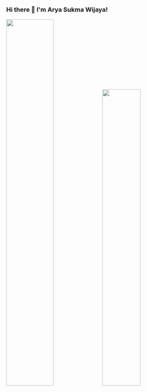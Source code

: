 ### Hi there 👋 I'm Arya Sukma Wijaya!

<p float="left">
  <img src="https://github-readme-stats.vercel.app/api?username=aryasukmawijaya&show_icons=true" width="50%">
  <img src="https://github-readme-stats.vercel.app/api/top-langs/?username=aryasukmawijaya&layout=compact&hide=html,css" width="45%">
</op>

<!--
**aryasukmawijaya/aryasukmawijaya** is a ✨ _special_ ✨ repository because its `README.md` (this file) appears on your GitHub profile.

Here are some ideas to get you started:

- 🔭 I’m currently working on ...
- 🌱 I’m currently learning ...
- 👯 I’m looking to collaborate on ...
- 🤔 I’m looking for help with ...
- 💬 Ask me about ...
- 📫 How to reach me: ...
- 😄 Pronouns: ...
- ⚡ Fun fact: ...
-->

